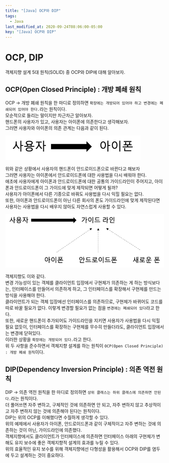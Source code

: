 ```yaml
---
title: "[Java] OCP와 DIP"
tags:
  - Java
last_modified_at: 2020-09-24T08:06:00-05:00
key: "[Java] OCP와 DIP"
---
```


# OCP, DIP

객체지향 설계 5대 원칙(SOLID) 중 OCP와 DIP에 대해 알아보자.<br>

<!--more-->

## OCP(Open Closed Principle) : 개방 폐쇄 원칙

OCP -> 개방 폐쇄 원칙을 한 마디로 정의하면 `확장에는 개방되어 있어야 하고 변경에는 폐쇄되어 있어야 한다.`라는 원칙이다.<br>
모순적으로 들리는 말이지만 차근차근 알아보자.<br>
핸드폰의 사용자가 있고, 사용자는 아이폰에 의존한다고 생각해보자.<br>
그러면 사용자와 아이폰의 의존 관계는 다음과 같이 된다.<br>

![1](assets/images/200924-1.png)<br>

위와 같은 상황에서 사용자의 핸드폰이 안드로이드폰으로 바뀐다고 해보자<br>
그러면 사용자는 아이폰에서 안드로이드폰에 대한 사용법을 다시 배워야 한다.<br>
애초에 사용자에게 아이폰과 안드로이드폰에 대한 공통의 가이드라인이 주어지고, 아이폰과 안드로이드폰이 그 가이드에 맞게 제작되면 어떻게 될까?<br>
사용자가 아이폰에서 다른 기종으로 바꿔도 사용법을 다시 익힐 필요는 없다.<br>
또한, 아이폰과 안드로이드폰이 아닌 다른 회사의 폰도 가이드라인에 맞게 제작된다면 사용자는 사용법을 다시 배우지 않아도 자연스럽게 사용할 수 있다.<br>

![2](assets/images/200924-2.png)<br>

객체지향도 이와 같다.<br>
변경 가능성이 있는 객체를 클라이언트 입장에서 구현체가 의존하는 게 하는 방식보다는, 인터페이스를 만들어서 의존하게 하고, 그 인터페이스를 확장해서 구현체를 만드는 방식을 사용해야 한다.<br>
클라이언트가 되는 객체 입장에선 인터페이스를 의존하므로, 구현체가 바뀌어도 코드를 따로 바꿀 필요가 없다.
이렇게 변경할 필요가 없는 점을 `변경에는 폐쇄되어 있다`라고 한다.<br>
또한, 새로운 핸드폰이 추가되어도 가이드라인을 지키면 사용자가 사용법을 다시 익힐 필요 없듯이, 인터페이스를 확장하는 구현체를 무수히 만들더라도, 클라이언트 입장에서는 변경에 닫혀있다.<br>
이러한 상황을 `확장에는 개방되어 있다.`라고 한다.<br>
위 두 사항을 준수하면서 객체지향 설계를 하는 원칙이 `OCP(Open Closed Principle) : 개방 폐쇄 원칙`이다.<br>

## DIP(Dependency Inversion Principle) : 의존 역전 원칙

DIP -> 의존 역전 원칙을 한 마디로 정의하면 `상위 클래스는 하위 클래스에 의존하면 안된다.`라는 원칙이다.<br>
더 풀어쓰면 자주 변하고, 구체적인 것에 의존하면 안 되고, 자주 변하지 않고 추상적이고 자주 변하지 않는 것에 의존해야 된다는 원칙이다.<br>
DIP는 위의 OCP를 이해했다면 수월하게 생각할 수 있다.<br>
위의 예제에서 사용자가 아이폰, 안드로이드폰과 같이 구체적이고 자주 변하는 것에 의존하는 것이 아닌, 가이드라인에 의존했다.<br>
객체지향에서도 클라이언트가 인터페이스에 의존하면 인터페이스 아래의 구현체가 변해도 유지 보수에 좋은 객체지향적 설계의 효과를 누릴 수 있다.<br>
위의 효율적인 유지 보수를 위해 객체지향에선 다형성을 활용해서 OCP와 DIP를 염두에 두고 설계하는 것이 중요하다.<br>